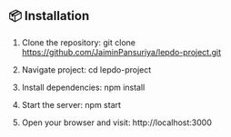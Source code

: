 ## 📦 Installation

1. Clone the repository:
git clone https://github.com/JaiminPansuriya/lepdo-project.git

2. Navigate project:
cd lepdo-project

3. Install dependencies:
npm install

4. Start the server:
npm start

5. Open your browser and visit:
http://localhost:3000
